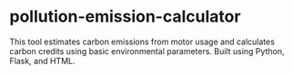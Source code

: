 # pollution-emission-calculator
This tool estimates carbon emissions from motor usage and calculates carbon credits using basic environmental parameters. Built using Python, Flask, and HTML.

